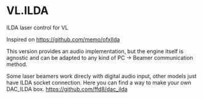 # VL.ILDA
ILDA laser control for VL

Inspired on https://github.com/memo/ofxIlda

This version provides an audio implementation, but the engine itself is agnostic and can be adapted to any kind of PC -> Beamer communication method.

Some laser beamers work direcly with digital audio input, other models just have ILDA socket connection.
Here you can find a way to make your own DAC_ILDA box.
https://github.com/ffd8/dac_ilda
